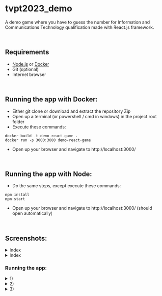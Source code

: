 # tvpt2023_demo
A demo game where you have to guess the number for Information and Communications Technology qualification made with React.js framework.

<br>

## Requirements 
- [Node.js](https://nodejs.org/en/download) or [Docker](https://www.docker.com/products/docker-desktop/)
- Git (optional) 
- Internet browser

<br>

## Running the app with Docker:

- Either git clone or download and extract the repository Zip 
- Open up a terminal (or powershell / cmd in windows) in the project root folder 
- Execute these commands: 
```
docker build -t demo-react-game .
docker run -p 3000:3000 demo-react-game
```
- Open up your browser and navigate to http://localhost:3000/

<br>

## Running the app with Node: 

- Do the same steps, except execute these commands:
```
npm install 
npm start 
```
- Open up your browser and navigate to http://localhost:3000/ (should open automatically)

<br>

## Screenshots:

<details>
  <summary>Index</summary>
  
  ![screenshot](https://i.gyazo.com/2d3304ecfe29a345f27cf177c92ce738.png)
</details>

<details>
  <summary>Index</summary>
  
  ![screenshot](https://i.gyazo.com/2c6dd72337eb5a86d688fad3c0fd46a8.png)
</details>

### Running the app:

<details>
  <summary>1)</summary>
  
  ![screenshot](https://i.gyazo.com/a3c6ab5fc45f90fba33f44d362933ded.png)
</details>

<details>
  <summary>2)</summary>
  
  ![screenshot](https://i.gyazo.com/80b8a3e04734d372798168a9542be4de.png)
</details>

<details>
  <summary>3)</summary>
  
  ![screenshot](https://i.gyazo.com/bf92ea0bccfee6488b01d847499a0b8c.png)
</details>

